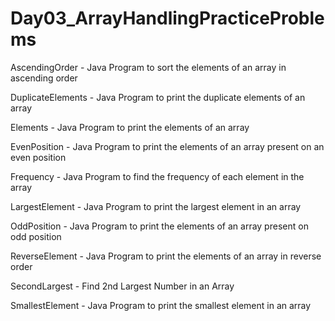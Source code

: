 # Day03_ArrayHandlingPracticeProblems


AscendingOrder - Java Program to sort the elements of an array in ascending order

DuplicateElements - Java Program to print the duplicate elements of an array

Elements - Java Program to print the elements of an array

EvenPosition - Java Program to print the elements of an array present on an even position

Frequency - Java Program to find the frequency of each element in the array

LargestElement - Java Program to print the largest element in an array


OddPosition - Java Program to print the elements of an array present on odd position

ReverseElement - Java Program to print the elements of an array in reverse order

SecondLargest - Find 2nd Largest Number in an Array

SmallestElement - Java Program to print the smallest element in an array









  
